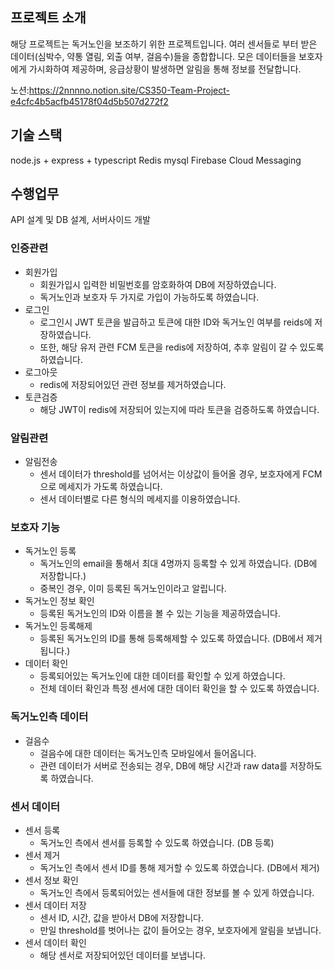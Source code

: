 ## 프로젝트 소개
해당 프로젝트는 독거노인을 보조하기 위한 프로젝트입니다.
여러 센서들로 부터 받은 데이터(심박수, 약통 열림, 외출 여부, 걸음수)들을 종합합니다.
모은 데이터들을 보호자에게 가시화하여 제공하며, 응급상황이 발생하면 알림을 통해 정보를 전달합니다.

노션:https://2nnnno.notion.site/CS350-Team-Project-e4cfc4b5acfb45178f04d5b507d272f2

## 기술 스택
node.js + express + typescript
Redis
mysql
Firebase Cloud Messaging

## 수행업무
API 설계 및 DB 설계, 서버사이드 개발

### 인증관련
* 회원가입
  - 회원가입시 입력한 비밀번호를 암호화하여 DB에 저장하였습니다.
  - 독거노인과 보호자 두 가지로 가입이 가능하도록 하였습니다.
* 로그인
  - 로그인시 JWT 토큰을 발급하고 토큰에 대한 ID와 독거노인 여부를 reids에 저장하였습니다.
  - 또한, 해당 유저 관련 FCM 토큰을 redis에 저장하여, 추후 알림이 갈 수 있도록 하였습니다.
* 로그아웃
  - redis에 저장되어있던 관련 정보를 제거하였습니다.
* 토큰검증
  - 해당 JWT이 redis에 저장되어 있는지에 따라 토큰을 검증하도록 하였습니다.
 
### 알림관련
* 알림전송
  - 센서 데이터가 threshold를 넘어서는 이상값이 들어올 경우, 보호자에게 FCM으로 메세지가 가도록 하였습니다.
  - 센서 데이터별로 다른 형식의 메세지를 이용하였습니다.

### 보호자 기능
* 독거노인 등록
  - 독거노인의 email을 통해서 최대 4명까지 등록할 수 있게 하였습니다. (DB에 저장합니다.)
  - 중복인 경우, 이미 등록된 독거노인이라고 알립니다.
* 독거노인 정보 확인
  - 등록된 독거노인의 ID와 이름을 볼 수 있는 기능을 제공하였습니다.
* 독거노인 등록해제
  - 등록된 독거노인의 ID를 통해 등록해제할 수 있도록 하였습니다. (DB에서 제거됩니다.)
* 데이터 확인
  - 등록되어있는 독거노인에 대한 데이터를 확인할 수 있게 하였습니다.
  - 전체 데이터 확인과 특정 센서에 대한 데이터 확인을 할 수 있도록 하였습니다.

### 독거노인측 데이터
* 걸음수
  - 걸음수에 대한 데이터는 독거노인측 모바일에서 들어옵니다.
  - 관련 데이터가 서버로 전송되는 경우, DB에 해당 시간과 raw data를 저장하도록 하였습니다.
 
### 센서 데이터
* 센서 등록
  - 독거노인 측에서 센서를 등록할 수 있도록 하였습니다. (DB 등록)
* 센서 제거
  - 독거노인 측에서 센서 ID를 통해 제거할 수 있도록 하였습니다. (DB에서 제거)
* 센서 정보 확인
  - 독거노인 측에서 등록되어있는 센서들에 대한 정보를 볼 수 있게 하였습니다.
* 센서 데이터 저장
  - 센서 ID, 시간, 값을 받아서 DB에 저장합니다.
  - 만일 threshold를 벗어나는 값이 들어오는 경우, 보호자에게 알림을 보냅니다.
* 센서 데이터 확인
  - 해당 센서로 저장되어있던 데이터를 보냅니다.
